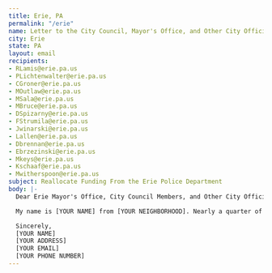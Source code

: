```yaml
---
title: Erie, PA
permalink: "/erie"
name: Letter to the City Council, Mayor's Office, and Other City Officials
city: Erie
state: PA
layout: email
recipients:
- RLamis@erie.pa.us
- PLichtenwalter@erie.pa.us
- CGroner@erie.pa.us
- MOutlaw@erie.pa.us
- MSala@erie.pa.us
- MBruce@erie.pa.us
- DSpizarny@erie.pa.us
- FStrumila@erie.pa.us
- Jwinarski@erie.pa.us
- Lallen@erie.pa.us
- Dbrennan@erie.pa.us
- Ebrzezinski@erie.pa.us
- Mkeys@erie.pa.us
- Kschaaf@erie.pa.us
- Mwitherspoon@erie.pa.us
subject: Reallocate Funding From the Erie Police Department
body: |-
  Dear Erie Mayor's Office, City Council Members, and Other City Officials,

  My name is [YOUR NAME] from [YOUR NEIGHBORHOOD]. Nearly a quarter of Erie's overall budget goes into funding for the Erie Beureau of Police, this is unacceptable. I urge you towards an ethical and equal reallocation of the Erie expense budget, away from Erie PD and towards social services and educational services.

  Sincerely,
  [YOUR NAME]
  [YOUR ADDRESS]
  [YOUR EMAIL]
  [YOUR PHONE NUMBER]
---
```


